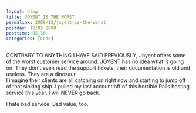 ```yaml
---
layout: blog
title: JOYENT IS THE WORST
permalink: 2008/12/joyent-is-the-worst
postday: 12/03 2008
posttime: 05_16
categories: [Code]
---
```


<p>CONTRARY TO ANYTHING I HAVE SAID PREVIOUSLY, Joyent offers some of the worst customer service around. JOYENT has no idea what is going on. They don&#039;t even read the support tickets, their documentation is old and useless. They are a dinosaur.<br />
I imagine their clients are all catching on right now and starting to jump off of that sinking ship. I pulled my last account off of this horrible Rails hosting service this year, I will NEVER go back.</p>
<p>I hate bad service. Bad value, too.</p>

